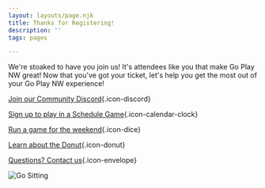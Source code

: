 ```yaml
---
layout: layouts/page.njk
title: Thanks for Registering!
description: ''
tags: pages

---
```

We're stoaked to have you join us! It's attendees like you that make Go Play NW great!
Now that you've got your ticket, let's help you get the most out of your Go Play NW experience!

[Join our Community Discord](https://discord.gg/AqhayGFexQ){.icon-discord}

[Sign up to play in a Schedule Game](/events){.icon-calendar-clock}

[Run a game for the weekend](/run-an-event){.icon-dice}

[Learn about the Donut](/the-donut){.icon-donut}

[Questions? Contact us](/contact-us){.icon-envelope}

![Go Sitting][1]

[1]: /static/images/go_sitting.png "Go Go Go!" 
